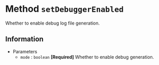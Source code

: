 # Method `setDebuggerEnabled`

Whether to enable debug log file generation.

## Information
-   Parameters
    - `mode` : `boolean` **[Required]** Whether to enable debug generation.

